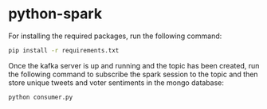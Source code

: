 # python-spark

For installing the required packages, run the following command:
```bash
pip install -r requirements.txt
```
Once the kafka server is up and running and the topic has been created, run the following command to subscribe the spark session to the topic and then store unique tweets and voter sentiments in the mongo database:
```bash
python consumer.py
```